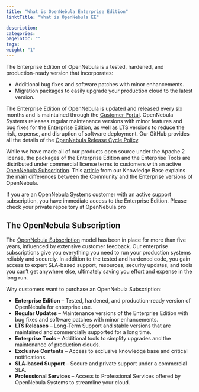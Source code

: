 ```yaml
---
title: "What is OpenNebula Enterprise Edition"
linktTitle: "What is OpenNebula EE"

description:
categories:
pageintoc: ""
tags:
weight: "1"
---
```


<a id="enterprise-edition-what-is"></a>

<!--# What Is OpenNebula Enterprise Edition -->

The Enterprise Edition of OpenNebula is a tested, hardened, and production-ready version that incorporates:

* Additional bug fixes and software patches with minor enhancements.
* Migration packages to easily upgrade your production cloud to the latest version.

The Enterprise Edition of OpenNebula is updated and released every six months and is maintained through the [Customer Portal](https://opennebula.pro). OpenNebula Systems releases regular maintenance versions with minor features and bug fixes for the Enterprise Edition, as well as LTS versions to reduce the risk, expense, and disruption of software deployment. Our GitHub provides all the details of the [OpenNebula Release Cycle Policy](https://github.com/OpenNebula/one/wiki/Release-Policy).

While we have made all of our products open source under the Apache 2 license, the packages of the Enterprise Edition and the Enterprise Tools are distributed under commercial license terms to customers with an active [OpenNebula Subscription](https://opennebula.io/subscriptions). This [article](https://support.opennebula.pro/hc/en-us/articles/360043961492-OpenNebula-Subscription-FAQ) from our Knowledge Base explains the main differences between the Community and the Enterprise versions of OpenNebula.

If you are an OpenNebula Systems customer with an active support subscription, you have immediate access to the Enterprise Edition. Please check your private repository at OpenNebula.pro

## The OpenNebula Subscription

The [OpenNebula Subscription](https://opennebula.io/subscriptions) model has been in place for more than five years, influenced by extensive customer feedback. Our enterprise subscriptions give you everything you need to run your production systems reliably and securely. In addition to the tested and hardened code, you gain access to expert SLA-based support, resources, security updates, and tools you can’t get anywhere else, ultimately saving you effort and expense in the long run.

Why customers want to purchase an OpenNebula Subscription:

* **Enterprise Edition** – Tested, hardened, and production-ready version of OpenNebula for enterprise use.
* **Regular Updates** – Maintenance versions of the Enterprise Edition with bug fixes and software patches with minor enhancements.
* **LTS Releases** – Long-Term Support and stable versions that are maintained and commercially supported for a long time.
* **Enterprise Tools** – Additional tools to simplify upgrades and the maintenance of production clouds.
* **Exclusive Contents** – Access to exclusive knowledge base and critical notifications.
* **SLA-based Support** – Secure and private support under a commercial SLA.
* **Professional Services** – Access to Professional Services offered by OpenNebula Systems to streamline your cloud.
